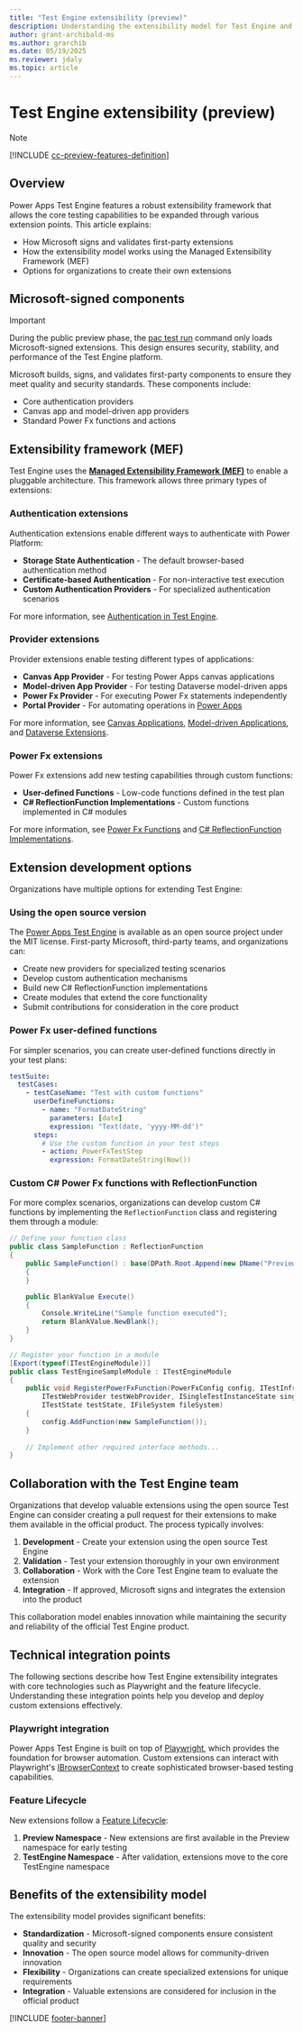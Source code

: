 ```yaml
---
title: "Test Engine extensibility (preview)"
description: Understanding the extensibility model for Test Engine and the role of Microsoft-signed components
author: grant-archibald-ms
ms.author: grarchib
ms.date: 05/19/2025
ms.reviewer: jdaly
ms.topic: article
---
```

# Test Engine extensibility (preview)

> [!NOTE]
> [!INCLUDE [cc-preview-features-definition](../includes/cc-preview-features-definition.md)]

## Overview

Power Apps Test Engine features a robust extensibility framework that allows the core testing capabilities to be expanded through various extension points. This article explains:

- How Microsoft signs and validates first-party extensions
- How the extensibility model works using the Managed Extensibility Framework (MEF)
- Options for organizations to create their own extensions

## Microsoft-signed components

> [!IMPORTANT]
> During the public preview phase, the [pac test run](../developer/cli/reference/test.md#pac-test-run) command only loads Microsoft-signed extensions. This design ensures security, stability, and performance of the Test Engine platform.

Microsoft builds, signs, and validates first-party components to ensure they meet quality and security standards. These components include:

- Core authentication providers
- Canvas app and model-driven app providers
- Standard Power Fx functions and actions

## Extensibility framework (MEF)

Test Engine uses the **[Managed Extensibility Framework (MEF)](/dotnet/framework/mef/)** to enable a pluggable architecture. This framework allows three primary types of extensions:

### Authentication extensions

Authentication extensions enable different ways to authenticate with Power Platform:

- **Storage State Authentication** - The default browser-based authentication method
- **Certificate-based Authentication** - For non-interactive test execution
- **Custom Authentication Providers** - For specialized authentication scenarios

For more information, see [Authentication in Test Engine](./authentication.md).

### Provider extensions

Provider extensions enable testing different types of applications:

- **Canvas App Provider** - For testing Power Apps canvas applications
- **Model-driven App Provider** - For testing Dataverse model-driven apps
- **Power Fx Provider** - For executing Power Fx statements independently
- **Portal Provider** - For automating operations in [Power Apps](https://make.powerapps.com)

For more information, see [Canvas Applications](./canvas-application.md), [Model-driven Applications](./model-driven-application.md), and [Dataverse Extensions](./dataverse.md).

### Power Fx extensions

Power Fx extensions add new testing capabilities through custom functions:

- **User-defined Functions** - Low-code functions defined in the test plan
- **C# ReflectionFunction Implementations** - Custom functions implemented in C# modules

For more information, see [Power Fx Functions](./powerfx.md) and [C# ReflectionFunction Implementations](./powerfx-csharp.md).

## Extension development options

Organizations have multiple options for extending Test Engine:

### Using the open source version

The [Power Apps Test Engine](https://github.com/microsoft/PowerApps-TestEngine) is available as an open source project under the MIT license. First-party Microsoft, third-party teams, and organizations can:

- Create new providers for specialized testing scenarios
- Develop custom authentication mechanisms
- Build new C# ReflectionFunction implementations
- Create modules that extend the core functionality
- Submit contributions for consideration in the core product

### Power Fx user-defined functions

For simpler scenarios, you can create user-defined functions directly in your test plans:

```yaml
testSuite:
  testCases:
    - testCaseName: "Test with custom functions"
      userDefineFunctions:
        - name: "FormatDateString"
          parameters: [date]
          expression: "Text(date, 'yyyy-MM-dd')"
      steps:
        # Use the custom function in your test steps
        - action: PowerFxTestStep
          expression: FormatDateString(Now())
```

### Custom C# Power Fx functions with ReflectionFunction

For more complex scenarios, organizations can develop custom C# functions by implementing the `ReflectionFunction` class and registering them through a module:

```csharp
// Define your function class
public class SampleFunction : ReflectionFunction
{
    public SampleFunction() : base(DPath.Root.Append(new DName("Preview")), "Sample", FormulaType.Blank)
    {
    }

    public BlankValue Execute()
    {
        Console.WriteLine("Sample function executed");
        return BlankValue.NewBlank();
    }
}

// Register your function in a module
[Export(typeof(ITestEngineModule))]
public class TestEngineSampleModule : ITestEngineModule
{
    public void RegisterPowerFxFunction(PowerFxConfig config, ITestInfraFunctions testInfraFunctions, 
        ITestWebProvider testWebProvider, ISingleTestInstanceState singleTestInstanceState, 
        ITestState testState, IFileSystem fileSystem)
    {
        config.AddFunction(new SampleFunction());
    }
    
    // Implement other required interface methods...
}
```

## Collaboration with the Test Engine team

Organizations that develop valuable extensions using the open source Test Engine can consider creating a pull request for their extensions to make them available in the official product. The process typically involves:

1. **Development** - Create your extension using the open source Test Engine
2. **Validation** - Test your extension thoroughly in your own environment
3. **Collaboration** - Work with the Core Test Engine team to evaluate the extension
4. **Integration** - If approved, Microsoft signs and integrates the extension into the product

This collaboration model enables innovation while maintaining the security and reliability of the official Test Engine product.

## Technical integration points

The following sections describe how Test Engine extensibility integrates with core technologies such as Playwright and the feature lifecycle. Understanding these integration points help you develop and deploy custom extensions effectively.

### Playwright integration

Power Apps Test Engine is built on top of [Playwright](https://playwright.dev/), which provides the foundation for browser automation. Custom extensions can interact with Playwright's [IBrowserContext](https://playwright.dev/dotnet/docs/api/class-browsercontext) to create sophisticated browser-based testing capabilities.

### Feature Lifecycle

New extensions follow a [Feature Lifecycle](./feature-lifecycle.md):

1. **Preview Namespace** - New extensions are first available in the Preview namespace for early testing
2. **TestEngine Namespace** - After validation, extensions move to the core TestEngine namespace

## Benefits of the extensibility model

The extensibility model provides significant benefits:

- **Standardization** - Microsoft-signed components ensure consistent quality and security
- **Innovation** - The open source model allows for community-driven innovation
- **Flexibility** - Organizations can create specialized extensions for unique requirements
- **Integration** - Valuable extensions are considered for inclusion in the official product

[!INCLUDE [footer-banner](../includes/footer-banner.md)]
